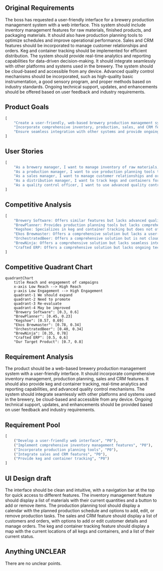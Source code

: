 ## Original Requirements
The boss has requested a user-friendly interface for a brewery production management system with a web interface. This system should include inventory management features for raw materials, finished products, and packaging materials. It should also have production planning tools to optimize schedules and improve operational performance. Sales and CRM features should be incorporated to manage customer relationships and orders. Keg and container tracking should be implemented for efficient distribution. The system should provide real-time analytics and reporting capabilities for data-driven decision-making. It should integrate seamlessly with other platforms and systems used in the brewery. The system should be cloud-based and accessible from any device. Advanced quality control mechanisms should be incorporated, such as high-quality basic instrumentation, a good sensory program, and proper methods based on industry standards. Ongoing technical support, updates, and enhancements should be offered based on user feedback and industry requirements.

## Product Goals
```python
[
    "Create a user-friendly, web-based brewery production management system",
    "Incorporate comprehensive inventory, production, sales, and CRM features",
    "Ensure seamless integration with other systems and provide ongoing support"
]
```

## User Stories
```python
[
    "As a brewery manager, I want to manage inventory of raw materials, finished products, and packaging materials so that I can prevent shortages and overstocking",
    "As a production manager, I want to use production planning tools to optimize schedules and improve operational performance",
    "As a sales manager, I want to manage customer relationships and orders through integrated CRM features",
    "As a distribution manager, I want to track kegs and containers for efficient distribution",
    "As a quality control officer, I want to use advanced quality control mechanisms to ensure the quality of our products"
]
```

## Competitive Analysis
```python
[
    "Brewery Software: Offers similar features but lacks advanced quality control mechanisms",
    "BrewPlanner: Provides production planning tools but lacks comprehensive inventory management features",
    "Kegshoe: Specializes in keg and container tracking but does not offer a comprehensive brewery management solution",
    "Ekos Brewmaster: Offers a comprehensive solution but lacks a user-friendly interface",
    "OrchestratedBeer: Offers a comprehensive solution but is not cloud-based",
    "BrewNinja: Offers a comprehensive solution but lacks seamless integration with other systems",
    "Crafted ERP: Offers a comprehensive solution but lacks ongoing technical support"
]
```

## Competitive Quadrant Chart
```mermaid
quadrantChart
    title Reach and engagement of campaigns
    x-axis Low Reach --> High Reach
    y-axis Low Engagement --> High Engagement
    quadrant-1 We should expand
    quadrant-2 Need to promote
    quadrant-3 Re-evaluate
    quadrant-4 May be improved
    "Brewery Software": [0.3, 0.6]
    "BrewPlanner": [0.45, 0.23]
    "Kegshoe": [0.57, 0.69]
    "Ekos Brewmaster": [0.78, 0.34]
    "OrchestratedBeer": [0.40, 0.34]
    "BrewNinja": [0.35, 0.78]
    "Crafted ERP": [0.5, 0.6]
    "Our Target Product": [0.7, 0.8]
```

## Requirement Analysis
The product should be a web-based brewery production management system with a user-friendly interface. It should incorporate comprehensive inventory management, production planning, sales and CRM features. It should also provide keg and container tracking, real-time analytics and reporting capabilities, and advanced quality control mechanisms. The system should integrate seamlessly with other platforms and systems used in the brewery, be cloud-based and accessible from any device. Ongoing technical support, updates, and enhancements should be provided based on user feedback and industry requirements.

## Requirement Pool
```python
[
    ("Develop a user-friendly web interface", "P0"),
    ("Implement comprehensive inventory management features", "P0"),
    ("Incorporate production planning tools", "P0"),
    ("Integrate sales and CRM features", "P0"),
    ("Provide keg and container tracking", "P0")
]
```

## UI Design draft
The interface should be clean and intuitive, with a navigation bar at the top for quick access to different features. The inventory management feature should display a list of materials with their current quantities and a button to add or remove items. The production planning tool should display a calendar with the planned production schedule and options to add, edit, or remove production tasks. The sales and CRM feature should display a list of customers and orders, with options to add or edit customer details and manage orders. The keg and container tracking feature should display a map with the current locations of all kegs and containers, and a list of their current status.

## Anything UNCLEAR
There are no unclear points.